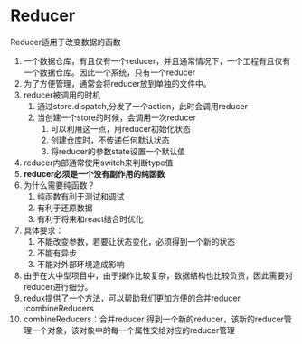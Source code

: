 # Reducer

Reducer适用于改变数据的函数

1. 一个数据仓库，有且仅有一个reducer，并且通常情况下，一个工程有且仅有一个数据仓库。因此一个系统，只有一个reducer
2. 为了方便管理，通常会将reducer放到单独的文件中。 
3. reducer被调用的时机
     1. 通过store.dispatch,分发了一个action，此时会调用reducer
     2. 当创建一个store的时候，会调用一次reducer
        1. 可以利用这一点，用reducer初始化状态
        2. 创建仓库时，不传递任何默认状态
        3. 将reducer的参数state设置一个默认值
4. reducer内部通常使用switch来判断type值 
5.  **reducer必须是一个没有副作用的纯函数** 
   1. 为什么需要纯函数？
      1. 纯函数有利于测试和调试
      2. 有利于还原数据
      3. 有利于将来和react结合时优化  
   2. 具体要求：
      1. 不能改变参数，若要让状态变化，必须得到一个新的状态
      2. 不能有异步
      3. 不能对外部环境造成影响 
6. 由于在大中型项目中，由于操作比较复杂，数据结构也比较负责，因此需要对reducer进行细分。
  1. redux提供了一个方法，可以帮助我们更加方便的合并reducer  :combineReducers
  2. combineReducers：合并reducer 得到一个新的reducer，该新的reducer管理一个对象，该对象中的每一个属性交给对应的reducer管理